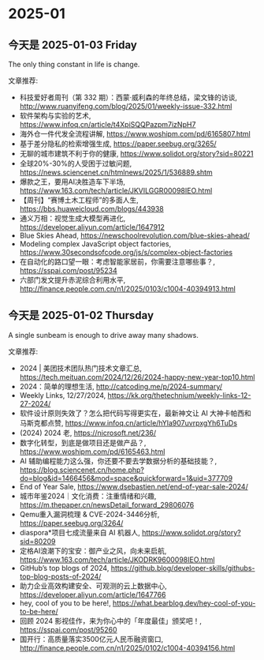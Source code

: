 # 2025-01 



## 
## 

## 

## 

## 

## 

## 

## 

## 

## 

## 

## 

## 

## 

## 今天是 2025-01-03 Friday

The only thing constant in life is change.

文章推荐:
- 科技爱好者周刊（第 332 期）：西蒙·威利森的年终总结，梁文锋的访谈, http://www.ruanyifeng.com/blog/2025/01/weekly-issue-332.html
- 软件架构与实验的艺术, https://www.infoq.cn/article/t4XpiSQQPazpm7izNpH7
- 海外仓一件代发全流程讲解, https://www.woshipm.com/pd/6165807.html
- 基于差分隐私的检索增强生成, https://paper.seebug.org/3265/
- 无聊的城市建筑不利于你的健康, https://www.solidot.org/story?sid=80221
- 全球20%-30%的人受困于过敏问题, https://news.sciencenet.cn/htmlnews/2025/1/536889.shtm
- 爆款之王，要用AI决胜造车下半场, https://www.163.com/tech/article/JKVILGGR00098IEO.html
- 【周刊】“赛博土木工程师”的多面人生, https://bbs.huaweicloud.com/blogs/443938
- 通义万相：视觉生成大模型再进化, https://developer.aliyun.com/article/1647912
- Blue Skies Ahead, https://newschoolrevolution.com/blue-skies-ahead/
- Modeling complex JavaScript object factories, https://www.30secondsofcode.org/js/s/complex-object-factories
- 在自动化的路口望一眼：考虑智能家居前，你需要注意哪些事？, https://sspai.com/post/95234
- 六部门发文提升赤泥综合利用水平, http://finance.people.com.cn/n1/2025/0103/c1004-40394913.html

## 今天是 2025-01-02 Thursday

A single sunbeam is enough to drive away many shadows.

文章推荐:
- 2024 | 美团技术团队热门技术文章汇总, https://tech.meituan.com/2024/12/26/2024-happy-new-year-top10.html
- 2024：简单的理想生活, http://catcoding.me/p/2024-summary/
- Weekly Links, 12/27/2024, https://kk.org/thetechnium/weekly-links-12-27-2024/
- 软件设计原则失效了？怎么把代码写得更实在，最新神文让 AI 大神卡帕西和马斯克都点赞, https://www.infoq.cn/article/hYla907uvrpxgYh6TuDs
- (2024) 2024 老, https://nicrosoft.net/236/
- 数字化转型，到底是做项目还是做产品？, https://www.woshipm.com/pd/6165463.html
- AI 辅助编程能力这么强，你还要不要去学数据分析的基础技能？, https://blog.sciencenet.cn/home.php?do=blog&id=1466456&mod=space&quickforward=1&uid=377709
- End of Year Sale, https://www.dsebastien.net/end-of-year-sale-2024/
- 城市年鉴2024｜文化消费：注重情绪和兴趣, https://m.thepaper.cn/newsDetail_forward_29806076
- Qemu重入漏洞梳理 & CVE-2024-3446分析, https://paper.seebug.org/3264/
- diaspora*项目七成流量来自 AI 机器人, https://www.solidot.org/story?sid=80209
- 定格AI浪潮下的宝安：御产业之风，向未来启航, https://www.163.com/tech/article/JKODRK9600098IEO.html
- GitHub’s top blogs of 2024, https://github.blog/developer-skills/githubs-top-blog-posts-of-2024/
- 助力企业高效构建安全、可观测的云上数据中心, https://developer.aliyun.com/article/1647766
- hey, cool of you to be here!, https://what.bearblog.dev/hey-cool-of-you-to-be-here/
- 回顾 2024 影视佳作，来为你心中的「年度最佳」颁奖吧！, https://sspai.com/post/95260
- 国开行：高质量落实3500亿元人民币融资窗口, http://finance.people.com.cn/n1/2025/0102/c1004-40394156.html

## 
